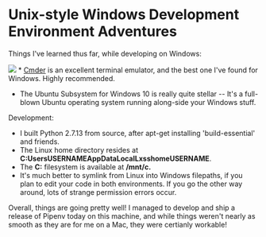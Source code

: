 # Unix-style Windows Development Environment Adventures

  Things I've learned thus far, while developing on Windows:

![](http://images.squarespace-cdn.com/content/v1/665498111876725f7613f1e6/1719666497154-6VAFLR03ZNAAXG3QI98N/95b31-dbec8-image-asset.png)![]()   * [Cmder](http://cmder.net/) is an excellent terminal emulator, and the best one I've found for Windows. Highly recommended.
* The Ubuntu Subsystem for Windows 10 is really quite stellar \-\- It's a full\-blown Ubuntu operating system running along\-side your Windows stuff.

 Development:

 * I built Python 2\.7\.13 from source, after apt\-get installing 'build\-essential' and friends.
* The Linux home directory resides at **C:UsersUSERNAMEAppDataLocalLxsshomeUSERNAME**.
* The **C:** filesystem is available at **/mnt/c.**
* It's much better to symlink from Linux into Windows filepaths, if you plan to edit your code in both environments. If you go the other way around, lots of strange permission errors occur.

 Overall, things are going pretty well! I managed to develop and ship a release of Pipenv today on this machine, and while things weren't nearly as smooth as they are for me on a Mac, they were certianly workable!
